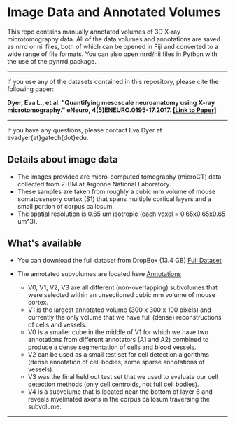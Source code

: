 # Image Data and Annotated Volumes #

This repo contains manually annotated volumes of 3D X-ray microtomography data. All of the data volumes and annotations are saved as nrrd or nii files, both of which can be opened in Fiji and converted to a wide range of file formats. You can also open nrrd/nii files in Python with the use of the pynrrd package.

***
If you use any of the datasets contained in this repository, please cite the following paper:

__Dyer, Eva L., et al. "Quantifying mesoscale neuroanatomy using X-ray microtomography." eNeuro, 4(5)ENEURO.0195-17.2017. [[Link to Paper]](http://www.eneuro.org/content/4/5/ENEURO.0195-17.2017)__

***
If you have any questions, please contact Eva Dyer at evadyer{at}gatech{dot}edu.

## Details about image data ##
* The images provided are micro-computed tomography (microCT) data collected from 2-BM at Argonne National Laboratory.
* These samples are taken from roughly a cubic mm volume of mouse somatosensory cortex (S1) that spans multiple cortical layers and a small portion of corpus callosum. 
* The spatial resolution is 0.65 um isotropic (each voxel = 0.65x0.65x0.65 um^3).

## What's available ##
* You can download the full dataset from DropBox (13.4 GB) [Full Dataset](https://www.dropbox.com/s/u1z604sgtty5kbh/original_img_data_0pt65microniso.nrrd?dl=0)

* The annotated subvolumes are located here [Annotations](https://www.dropbox.com/sh/hu9e6hm2hvfna67/AADtG-ICqkEa0962pVSwrXBua?dl=0)
   - V0, V1, V2, V3 are all different (non-overlapping) subvolumes that were selected within an unsectioned cubic mm volume of mouse cortex.
   - V1 is the largest annotated volume (300 x 300 x 100 pixels) and currently the only volume that we have full (dense) reconstructions of cells and vessels.
   - V0 is a smaller cube in the middle of V1 for which we have two annotations from different annotators (A1 and A2) combined to produce a dense segmentation of cells and blood vessels.
   - V2 can be used as a small test set for cell detection algorithms (dense annotation of cell bodies, some sparse annotations of vessels).
   - V3 was the final held out test set that we used to evaluate our cell detection methods (only cell centroids, not full cell bodies).
   - V4 is a subvolume that is located near the bottom of layer 6 and reveals myelinated axons in the corpus callosum traversing the subvolume.
***
